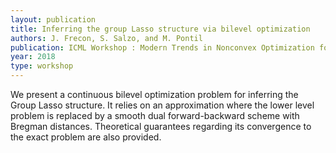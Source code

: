 ```yaml
---
layout: publication
title: Inferring the group Lasso structure via bilevel optimization
authors: J. Frecon, S. Salzo, and M. Pontil
publication: ICML Workshop : Modern Trends in Nonconvex Optimization for Machine Learning
year: 2018
type: workshop
---
```


We present a continuous bilevel optimization problem for inferring the Group Lasso structure. It relies on an approximation where the lower level problem is replaced by a smooth dual forward-backward scheme with Bregman distances. Theoretical guarantees regarding its convergence to the exact problem are also provided.
